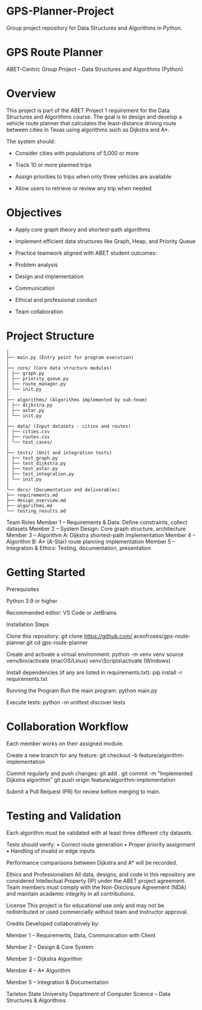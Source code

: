 # GPS-Planner-Project
Group project repository for Data Structures and Algorithms in Python. 


# GPS Route Planner
ABET-Centric Group Project – Data Structures and Algorithms (Python)

# Overview
This project is part of the ABET Project 1 requirement for the Data Structures and Algorithms course.
The goal is to design and develop a vehicle route planner that calculates the least-distance driving route between cities in Texas using algorithms such as Dijkstra and A*.

The system should:

- Consider cities with populations of 5,000 or more

- Track 10 or more planned trips

- Assign priorities to trips when only three vehicles are available

- Allow users to retrieve or review any trip when needed

# Objectives

- Apply core graph theory and shortest-path algorithms

- Implement efficient data structures like Graph, Heap, and Priority Queue

- Practice teamwork aligned with ABET student outcomes:

- Problem analysis

- Design and implementation

- Communication

- Ethical and professional conduct

- Team collaboration

# Project Structure
```gps_route_planner/
│
├── main.py (Entry point for program execution)
│
├── core/ (Core data structure modules)
│ ├── graph.py
│ ├── priority_queue.py
│ ├── route_manager.py
│ └── init.py
│
├── algorithms/ (Algorithms implemented by sub-team)
│ ├── dijkstra.py
│ ├── astar.py
│ └── init.py
│
├── data/ (Input datasets - cities and routes)
│ ├── cities.csv
│ ├── routes.csv
│ └── test_cases/
│
├── tests/ (Unit and integration tests)
│ ├── test_graph.py
│ ├── test_dijkstra.py
│ ├── test_astar.py
│ ├── test_integration.py
│ └── init.py
│
└── docs/ (Documentation and deliverables)
├── requirements.md
├── design_overview.md
├── algorithms.md
└── testing_results.md
```

Team Roles
Member 1 – Requirements & Data: Define constraints, collect datasets
Member 2 – System Design: Core graph structure, architecture
Member 3 – Algorithm A: Dijkstra shortest-path implementation
Member 4 – Algorithm B: A* (A-Star) route planning implementation
Member 5 – Integration & Ethics: Testing, documentation, presentation

# Getting Started

Prerequisites

Python 3.9 or higher

Recommended editor: VS Code or JetBrains

Installation Steps

Clone this repository:
git clone https://github.com/
aceofroses/gps-route-planner.git
cd gps-route-planner

Create and activate a virtual environment:
python -m venv venv
source venv/bin/activate (macOS/Linux)
venv\Scripts\activate (Windows)

Install dependencies (if any are listed in requirements.txt):
pip install -r requirements.txt

Running the Program
Run the main program:
python main.py

Execute tests:
python -m unittest discover tests

# Collaboration Workflow

Each member works on their assigned module.

Create a new branch for any feature:
git checkout -b feature/algorithm-implementation

Commit regularly and push changes:
git add .
git commit -m "Implemented Dijkstra algorithm"
git push origin feature/algorithm-implementation

Submit a Pull Request (PR) for review before merging to main.

# Testing and Validation

Each algorithm must be validated with at least three different city datasets.

Tests should verify:
• Correct route generation
• Proper priority assignment
• Handling of invalid or edge inputs

Performance comparisons between Dijkstra and A* will be recorded.

Ethics and Professionalism
All data, designs, and code in this repository are considered Intellectual Property (IP) under the ABET project agreement.
Team members must comply with the Non-Disclosure Agreement (NDA) and maintain academic integrity in all contributions.

License
This project is for educational use only and may not be redistributed or used commercially without team and instructor approval.

Credits
Developed collaboratively by:

Member 1 – Requirements, Data, Communication with Client

Member 2 – Design & Core System

Member 3 – Dijkstra Algorithm

Member 4 – A* Algorithm

Member 5 – Integration & Documentation

Tarleton State University
Department of Computer Science – Data Structures & Algorithms
